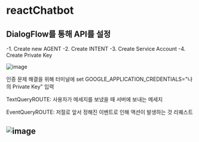 # reactChatbot

## DialogFlow를 통해 API를 설정 
-1. Create new AGENT
-2. Create INTENT 
-3. Create Service Account
-4. Create Private Key 

![image](https://github.com/psm4171/reactChatbot/assets/94738749/217f25ca-e1eb-47c7-adeb-2f806211c938)

인증 문제 해결을 위해 터미널에 set GOOGLE_APPLICATION_CREDENTIALS="나의 Private Key" 입력 

 

TextQueryROUTE: 사용자가 메세지를 보냈을 때 서버에 보내는 메세지 

EventQueryROUTE: 저절로 앞서 정해진 이벤트로 인해 액션이 발생하는 것 
리퀘스트

## ![image](https://github.com/psm4171/reactChatbot/assets/94738749/69e4e27f-ba11-4c24-9fba-b2277c4eec49)

